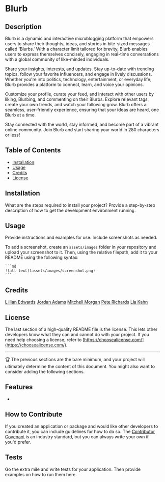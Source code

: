 # Blurb

## Description

Blurb is a dynamic and interactive microblogging platform that empowers users to share their thoughts, ideas, and stories in bite-sized messages called 'Blurbs.' With a character limit tailored for brevity, Blurb enables users to express themselves concisely, engaging in real-time conversations with a global community of like-minded individuals.

Share your insights, interests, and updates. Stay up-to-date with trending topics, follow your favorite influencers, and engage in lively discussions. Whether you're into politics, technology, entertainment, or everyday life, Blurb provides a platform to connect, learn, and voice your opinions.

Customize your profile, curate your feed, and interact with other users by liking, Blurbing, and commenting on their Blurbs. Explore relevant tags, create your own trends, and watch your following grow. Blurb offers a seamless, user-friendly experience, ensuring that your ideas are heard, one Blurb at a time.

Stay connected with the world, stay informed, and become part of a vibrant online community. Join Blurb and start sharing your world in 280 characters or less!

## Table of Contents

- [Installation](#installation)
- [Usage](#usage)
- [Credits](#credits)
- [License](#license)

## Installation

What are the steps required to install your project? Provide a step-by-step description of how to get the development environment running.

## Usage

Provide instructions and examples for use. Include screenshots as needed.

To add a screenshot, create an `assets/images` folder in your repository and upload your screenshot to it. Then, using the relative filepath, add it to your README using the following syntax:

    ```md
    ![alt text](assets/images/screenshot.png)
    ```

## Credits

[Lillian Edwards](https://github.com/lillianedwards)
[Jordan Adams](https://github.com/JMADA257)
[Mitchell Morgan](https://github.com/M1TCH3llM)
[Pete Richards](https://github.com/PRich57)
[Lia Kahn](https://github.com/ljkahn)

## License

The last section of a high-quality README file is the license. This lets other developers know what they can and cannot do with your project. If you need help choosing a license, refer to [https://choosealicense.com/](https://choosealicense.com/).

---

🏆 The previous sections are the bare minimum, and your project will ultimately determine the content of this document. You might also want to consider adding the following sections.

## Features

-

## How to Contribute

If you created an application or package and would like other developers to contribute it, you can include guidelines for how to do so. The [Contributor Covenant](https://www.contributor-covenant.org/) is an industry standard, but you can always write your own if you'd prefer.

## Tests

Go the extra mile and write tests for your application. Then provide examples on how to run them here.
